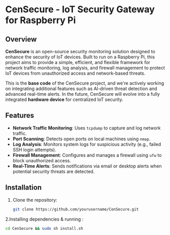 # CenSecure - IoT Security Gateway for Raspberry Pi

## Overview

**CenSecure** is an open-source security monitoring solution designed to enhance the security of IoT devices. Built to run on a Raspberry Pi, this project aims to provide a simple, efficient, and flexible framework for network traffic monitoring, log analysis, and firewall management to protect IoT devices from unauthorized access and network-based threats.

This is the **base code** of the CenSecure project, and we're actively working on integrating additional features such as AI-driven threat detection and advanced real-time alerts. In the future, CenSecure will evolve into a fully integrated **hardware device** for centralized IoT security.

## Features

- **Network Traffic Monitoring**: Uses `tcpdump` to capture and log network traffic.
- **Port Scanning**: Detects open ports on local machines using `nmap`.
- **Log Analysis**: Monitors system logs for suspicious activity (e.g., failed SSH login attempts).
- **Firewall Management**: Configures and manages a firewall using `ufw` to block unauthorized access.
- **Real-Time Alerts**: Sends notifications via email or desktop alerts when potential security threats are detected.

## Installation

1. Clone the repository:
   ```bash
   git clone https://github.com/yourusername/CenSecure.git
   ```
2.Installing dependencies & running :
   ```bash
   cd CenSecure && sudo sh install.sh
```
